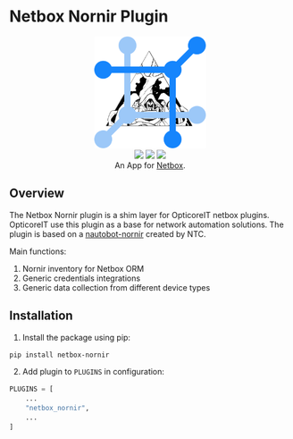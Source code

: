 # Netbox Nornir Plugin

<p align="center">
  <img src="https://raw.githubusercontent.com/opticore/netbox-nornir/main/docs/assets/netbox_nornir.png" class="logo" height="200px">
  <br>
  <a href="https://github.com/opticore/netbox-nornir/actions"><img src="https://github.com/opticore/netbox-nornir/actions/workflows/ci_integration.yml/badge.svg?branch=main"></a>
  <a href="https://pypi.org/project/netbox-nornir/"><img src="https://img.shields.io/pypi/v/netbox-nornir"></a>
  <a href="https://pypi.org/project/netbox-nornir/"><img src="https://img.shields.io/pypi/dm/netbox-nornir"></a>
  <br>
  An App for <a href="https://github.com/netbox-community/netbox">Netbox</a>.
</p>

## Overview

The Netbox Nornir plugin is a shim layer for OpticoreIT netbox plugins. OpticoreIT use this plugin as a base for network automation solutions. The plugin is based on a [nautobot-nornir](https://github.com/nautobot/nautobot-plugin-nornir) created by NTC.

Main functions:

  1. Nornir inventory for Netbox ORM
  2. Generic credentials integrations
  3. Generic data collection from different device types

## Installation

1. Install the package using pip:

``` bash
pip install netbox-nornir
```

2. Add plugin to `PLUGINS` in configuration:

``` python
PLUGINS = [
    ...
    "netbox_nornir",
    ...
]
```

